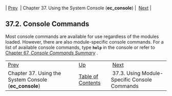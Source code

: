 | [Prev](operations)  | Chapter 37. Using the System Console (**ec_console**) |  [Next](module_specific_console_commands.using) |

## 37.2. Console Commands

Most console commands are available for use regardless of the modules loaded. However, there are also module-specific console commands. For a list of available console commands, type **`help`** in the console or refer to [Chapter 67, *Console Commands Summary*](console_commands "Chapter 67. Console Commands Summary") .

|     |     |     |
| --- | --- | --- |
| [Prev](operations)  | [Up](operations) |  [Next](module_specific_console_commands.using) |
| Chapter 37. Using the System Console (**ec_console**)  | [Table of Contents](index) |  37.3. Using Module-Specific Console Commands |

